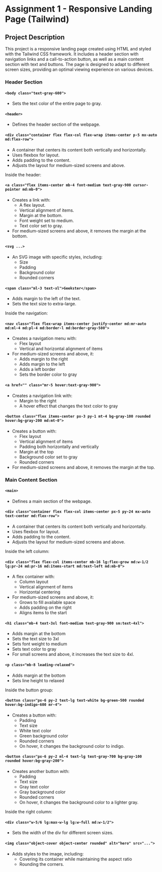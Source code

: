 # Assignment 1 - Responsive Landing Page (Tailwind)

## Project Description
This project is a responsive landing page created using HTML and styled with the Tailwind CSS framework. It includes a header section with navigation links and a call-to-action button, as well as a main content section with text and buttons. The page is designed to adapt to different screen sizes, providing an optimal viewing experience on various devices.

### Header Section

#### `<body class="text-gray-600">`
- Sets the text color of the entire page to gray.

#### `<header>`
- Defines the header section of the webpage.

#### `<div class="container flex flex-col flex-wrap items-center p-5 mx-auto md:flex-row">`
- A container that centers its content both vertically and horizontally.
- Uses flexbox for layout.
- Adds padding to the content.
- Adjusts the layout for medium-sized screens and above.

Inside the header:

#### `<a class="flex items-center mb-4 font-medium text-gray-900 cursor-pointer md:mb-0">`
- Creates a link with:
  - A flex layout.
  - Vertical alignment of items.
  - Margin at the bottom.
  - Font weight set to medium.
  - Text color set to gray.
- For medium-sized screens and above, it removes the margin at the bottom.

#### `<svg ...>`
- An SVG image with specific styles, including:
  - Size
  - Padding
  - Background color
  - Rounded corners

#### `<span class="ml-3 text-xl">Geekster</span>`
- Adds margin to the left of the text.
- Sets the text size to extra-large.

Inside the navigation:

#### `<nav class="flex flex-wrap items-center justify-center md:mr-auto md:ml-4 md:pl-4 md:border-l md:border-gray-500">`
- Creates a navigation menu with:
  - Flex layout
  - Vertical and horizontal alignment of items
- For medium-sized screens and above, it:
  - Adds margin to the right
  - Adds margin to the left
  - Adds a left border
  - Sets the border color to gray

#### `<a href="" class="mr-5 hover:text-gray-900">`
- Creates a navigation link with:
  - Margin to the right
  - A hover effect that changes the text color to gray

#### `<button class="flex items-center px-3 py-1 mt-4 bg-gray-100 rounded hover:bg-gray-200 md:mt-0">`
- Creates a button with:
  - Flex layout
  - Vertical alignment of items
  - Padding both horizontally and vertically
  - Margin at the top
  - Background color set to gray
  - Rounded corners
- For medium-sized screens and above, it removes the margin at the top.

### Main Content Section

#### `<main>`
- Defines a main section of the webpage.

#### `<div class="container flex flex-col items-center px-5 py-24 mx-auto text-center md:flex-row">`
- A container that centers its content both vertically and horizontally.
- Uses flexbox for layout.
- Adds padding to the content.
- Adjusts the layout for medium-sized screens and above.

Inside the left column:

#### `<div class="flex flex-col items-center mb-16 lg:flex-grow md:w-1/2 lg:pr-24 md:pr-16 md:items-start md:text-left md:mb-0">`
- A flex container with:
  - Column layout
  - Vertical alignment of items
  - Horizontal centering
- For medium-sized screens and above, it:
  - Grows to fill available space
  - Adds padding on the right
  - Aligns items to the start

#### `<h1 class="mb-4 text-3xl font-medium text-gray-900 sm:text-4xl">`
- Adds margin at the bottom
- Sets the text size to 3xl
- Sets font weight to medium
- Sets text color to gray
- For small screens and above, it increases the text size to 4xl.

#### `<p class="mb-8 leading-relaxed">`
- Adds margin at the bottom
- Sets line height to relaxed

Inside the button group:

#### `<button class="px-6 py-2 text-lg text-white bg-green-500 rounded hover:bg-indigo-600 mr-4">`
- Creates a button with:
  - Padding
  - Text size
  - White text color
  - Green background color
  - Rounded corners
  - On hover, it changes the background color to indigo.

#### `<button class="px-6 py-2 ml-4 text-lg text-gray-700 bg-gray-100 rounded hover:bg-gray-200">`
- Creates another button with:
  - Padding
  - Text size
  - Gray text color
  - Gray background color
  - Rounded corners
  - On hover, it changes the background color to a lighter gray.

Inside the right column:

#### `<div class="w-5/6 lg:max-w-lg lg:w-full md:w-1/2">`
- Sets the width of the div for different screen sizes.

#### `<img class="object-cover object-center rounded" alt="hero" src="...">`
- Adds styles to the image, including:
  - Covering its container while maintaining the aspect ratio
  - Rounding the corners.


